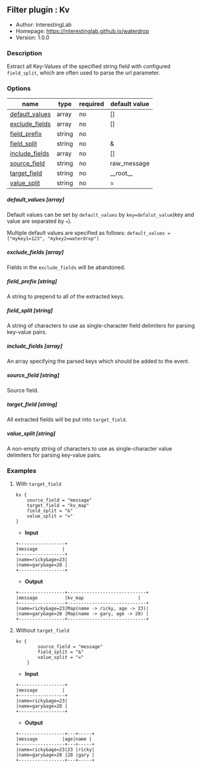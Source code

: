 ## Filter plugin : Kv

* Author: InterestingLab
* Homepage: https://interestinglab.github.io/waterdrop
* Version: 1.0.0

### Description

Extract all Key-Values of the specified string field with configured `field_split`, which are often used to parse the url parameter.


### Options

| name | type | required | default value |
| --- | --- | --- | --- |
| [default_values](#default_values-array) | array | no | [] |
| [exclude_fields](#exclude_fields-array) | array | no | [] |
| [field_prefix](#field_prefix-string) | string | no |  |
| [field_split](#field_split-string) | string | no | & |
| [include_fields](#include_fields-array) | array | no | [] |
| [source_field](#source_field-string) | string | no | raw_message |
| [target_field](#target_field-string) | string | no | \_\_root\_\_ |
| [value_split](#value_split-string) | string | no | = |

##### default_values [array]

Default values can be set by `default_values` by `key=defalut_value`(key and value are separated by `=`).

Multiple default values are specified as follows: `default_values = ["mykey1=123", "mykey2=waterdrop"]`

##### exclude_fields [array]

Fields in the `exclude_fields` will be abandoned.

##### field_prefix [string]

A string to prepend to all of the extracted keys.

##### field_split [string]

A string of characters to use as single-character field delimiters for parsing key-value pairs.

##### include_fields [array]

An array specifying the parsed keys which should be added to the event.

##### source_field [string]

Source field.

##### target_field [string]

All extracted fields will be put into `target_field`.

##### value_split [string]

A non-empty string of characters to use as single-character value delimiters for parsing key-value pairs.

### Examples

1. With `target_field`

    ```
    kv {
        source_field = "message"
        target_field = "kv_map"
        field_split = "&"
        value_split = "="
    }
    ```

    * **Input**

    ```
    +-----------------+
    |message         |
    +-----------------+
    |name=ricky&age=23|
    |name=gary&age=28 |
    +-----------------+
    ```

    * **Output**

    ```
    +-----------------+-----------------------------+
    |message          |kv_map                    |
    +-----------------+-----------------------------+
    |name=ricky&age=23|Map(name -> ricky, age -> 23)|
    |name=gary&age=28 |Map(name -> gary, age -> 28) |
    +-----------------+-----------------------------+
    ```


2. Without `target_field`

    ```
    kv {
            source_field = "message"
            field_split = "&"
            value_split = "="
        }
    ```

    * **Input**

    ```
    +-----------------+
    |message         |
    +-----------------+
    |name=ricky&age=23|
    |name=gary&age=28 |
    +-----------------+
    ```

    * **Output**

    ```
    +-----------------+---+-----+
    |message         |age|name |
    +-----------------+---+-----+
    |name=ricky&age=23|23 |ricky|
    |name=gary&age=28 |28 |gary |
    +-----------------+---+-----+

    ```
